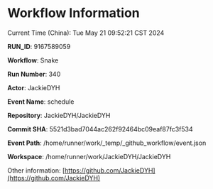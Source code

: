 # Workflow Information

Current Time (China): Tue May 21 09:52:21 CST 2024  

**RUN_ID**: 9167589059  

**Workflow**: Snake  

**Run Number**: 340  

**Actor**: JackieDYH  

**Event Name**: schedule  

**Repository**: JackieDYH/JackieDYH  

**Commit SHA**: 5521d3bad7044ac262f92464bc09eaf87fc3f534  

**Event Path**: /home/runner/work/_temp/_github_workflow/event.json  

**Workspace**: /home/runner/work/JackieDYH/JackieDYH  

Other information: [https://github.com/JackieDYH](https://github.com/JackieDYH)
